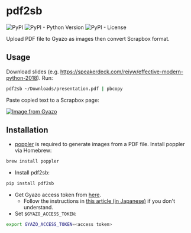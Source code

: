 # pdf2sb

![PyPI](https://img.shields.io/pypi/v/pdf2sb.svg) ![PyPI - Python Version](https://img.shields.io/pypi/pyversions/pdf2sb.svg) ![PyPI - License](https://img.shields.io/pypi/l/pdf2sb.svg)

Upload PDF file to Gyazo as images then convert Scrapbox format.

## Usage

Download slides (e.g. https://speakerdeck.com/reiyw/effective-modern-python-2018).
Run:

```sh
pdf2sb ~/Downloads/presentation.pdf | pbcopy
```

Paste copied text to a Scrapbox page:

[![Image from Gyazo](https://i.gyazo.com/0417c51246c401de8725393d7c78f715.png)](https://gyazo.com/0417c51246c401de8725393d7c78f715)

## Installation

- [poppler](https://poppler.freedesktop.org/) is required to generate images from a PDF file. Install poppler via Homebrew:

```sh
brew install poppler
```

- Install pdf2sb:

```sh
pip install pdf2sb
```

- Get Gyazo access token from [here](https://gyazo.com/oauth/applications).
    - Follow the instructions in [this article (in Japanese)](https://blog.naichilab.com/entry/gyazo-access-token) if you don't understand.
- Set `$GYAZO_ACCESS_TOKEN`:

```sh
export GYAZO_ACCESS_TOKEN=<access token>
```
